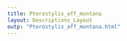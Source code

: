 ```yaml
---
title: Pterostylis_aff_montana
layout: Descriptions_Layout 
outp: "Pterostylis_aff_montana.html"
---
```



